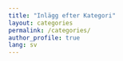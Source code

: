 ```yaml
---
title: "Inlägg efter Kategori"
layout: categories
permalink: /categories/
author_profile: true
lang: sv
---
```


